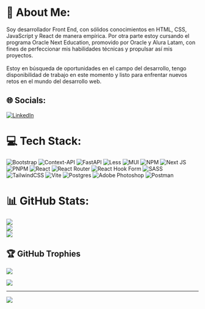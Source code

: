 # 💫 About Me:
Soy desarrollador Front End, con sólidos conocimientos en HTML, CSS, JavaScript y React de manera empírica. Por otra parte estoy cursando el programa Oracle Next Education, promovido por Oracle y Alura Latam, con fines de perfeccionar mis habilidades técnicas y propulsar así mis proyectos.<br><br>Estoy en búsqueda de oportunidades en el campo del desarrollo, tengo disponibilidad de trabajo en este momento y listo para enfrentar nuevos retos en el mundo del desarrollo web.


## 🌐 Socials:
[![LinkedIn](https://img.shields.io/badge/LinkedIn-%230077B5.svg?logo=linkedin&logoColor=white)](https://linkedin.com/in/brayan-velasquez-software-developer/) 

# 💻 Tech Stack:
![Bootstrap](https://img.shields.io/badge/bootstrap-%238511FA.svg?style=for-the-badge&logo=bootstrap&logoColor=white) ![Context-API](https://img.shields.io/badge/Context--Api-000000?style=for-the-badge&logo=react) ![FastAPI](https://img.shields.io/badge/FastAPI-005571?style=for-the-badge&logo=fastapi) ![Less](https://img.shields.io/badge/less-2B4C80?style=for-the-badge&logo=less&logoColor=white) ![MUI](https://img.shields.io/badge/MUI-%230081CB.svg?style=for-the-badge&logo=mui&logoColor=white) ![NPM](https://img.shields.io/badge/NPM-%23CB3837.svg?style=for-the-badge&logo=npm&logoColor=white) ![Next JS](https://img.shields.io/badge/Next-black?style=for-the-badge&logo=next.js&logoColor=white) ![PNPM](https://img.shields.io/badge/pnpm-%234a4a4a.svg?style=for-the-badge&logo=pnpm&logoColor=f69220) ![React](https://img.shields.io/badge/react-%2320232a.svg?style=for-the-badge&logo=react&logoColor=%2361DAFB) ![React Router](https://img.shields.io/badge/React_Router-CA4245?style=for-the-badge&logo=react-router&logoColor=white) ![React Hook Form](https://img.shields.io/badge/React%20Hook%20Form-%23EC5990.svg?style=for-the-badge&logo=reacthookform&logoColor=white) ![SASS](https://img.shields.io/badge/SASS-hotpink.svg?style=for-the-badge&logo=SASS&logoColor=white) ![TailwindCSS](https://img.shields.io/badge/tailwindcss-%2338B2AC.svg?style=for-the-badge&logo=tailwind-css&logoColor=white) ![Vite](https://img.shields.io/badge/vite-%23646CFF.svg?style=for-the-badge&logo=vite&logoColor=white) ![Postgres](https://img.shields.io/badge/postgres-%23316192.svg?style=for-the-badge&logo=postgresql&logoColor=white) ![Adobe Photoshop](https://img.shields.io/badge/adobe%20photoshop-%2331A8FF.svg?style=for-the-badge&logo=adobe%20photoshop&logoColor=white) ![Postman](https://img.shields.io/badge/Postman-FF6C37?style=for-the-badge&logo=postman&logoColor=white)
# 📊 GitHub Stats:
![](https://github-readme-stats.vercel.app/api?username=BryantGG77&theme=blue_navy&hide_border=true&include_all_commits=false&count_private=false)<br/>
![](https://github-readme-streak-stats.herokuapp.com/?user=BryantGG77&theme=blue_navy&hide_border=true)<br/>
![](https://github-readme-stats.vercel.app/api/top-langs/?username=BryantGG77&theme=blue_navy&hide_border=true&include_all_commits=false&count_private=false&layout=compact)

## 🏆 GitHub Trophies
![](https://github-profile-trophy.vercel.app/?username=BryantGG77&theme=dracula&no-frame=false&no-bg=true&margin-w=4)

![](https://quotes-github-readme.vercel.app/api?type=vetical&theme=dark)

---
[![](https://visitcount.itsvg.in/api?id=BryantGG77&icon=0&color=0)](https://visitcount.itsvg.in)

<!-- Proudly created with GPRM ( https://gprm.itsvg.in ) -->
